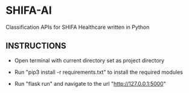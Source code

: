 # SHIFA-AI

Classification APIs for SHIFA Healthcare written in Python

## INSTRUCTIONS

* Open terminal with current directory set as project directory

* Run "pip3 install -r requirements.txt" to install the required modules

* Run "flask run" and navigate to the url "http://127.0.0.1:5000"
